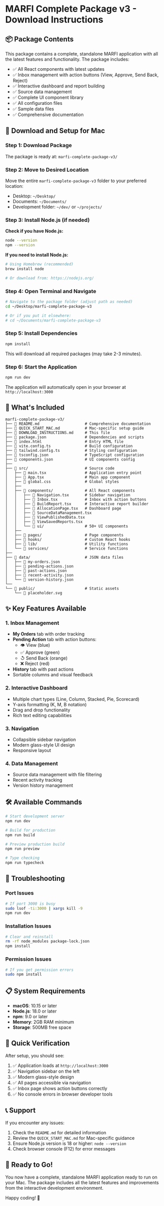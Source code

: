 # MARFI Complete Package v3 - Download Instructions

## 📦 Package Contents

This package contains a complete, standalone MARFI application with all the latest features and functionality. The package includes:

- ✅ All React components with latest updates
- ✅ Inbox management with action buttons (View, Approve, Send Back, Reject)
- ✅ Interactive dashboard and report building
- ✅ Source data management
- ✅ Complete UI component library
- ✅ All configuration files
- ✅ Sample data files
- ✅ Comprehensive documentation

## 🚀 Download and Setup for Mac

### Step 1: Download Package
The package is ready at: `marfi-complete-package-v3/`

### Step 2: Move to Desired Location
Move the entire `marfi-complete-package-v3` folder to your preferred location:
- Desktop: `~/Desktop/`
- Documents: `~/Documents/`
- Development folder: `~/dev/` or `~/projects/`

### Step 3: Install Node.js (if needed)
**Check if you have Node.js:**
```bash
node --version
npm --version
```

**If you need to install Node.js:**
```bash
# Using Homebrew (recommended)
brew install node

# Or download from: https://nodejs.org/
```

### Step 4: Open Terminal and Navigate
```bash
# Navigate to the package folder (adjust path as needed)
cd ~/Desktop/marfi-complete-package-v3

# Or if you put it elsewhere:
# cd ~/Documents/marfi-complete-package-v3
```

### Step 5: Install Dependencies
```bash
npm install
```
This will download all required packages (may take 2-3 minutes).

### Step 6: Start the Application
```bash
npm run dev
```

The application will automatically open in your browser at `http://localhost:3000`

## 📁 What's Included

```
marfi-complete-package-v3/
├── 📄 README.md                    # Comprehensive documentation
├── 📄 QUICK_START_MAC.md           # Mac-specific setup guide
├── 📄 DOWNLOAD_INSTRUCTIONS.md     # This file
├── 📄 package.json                 # Dependencies and scripts
├── 📄 index.html                   # Entry HTML file
├── 📄 vite.config.ts               # Build configuration
├── 📄 tailwind.config.ts           # Styling configuration
├── 📄 tsconfig.json                # TypeScript configuration
├── 📄 components.json              # UI components config
├── 
├── 📂 src/                         # Source code
│   ├── 📄 main.tsx                 # Application entry point
│   ├── 📄 App.tsx                  # Main app component
│   ├── 📄 global.css               # Global styles
│   ├── 
│   ├── 📂 components/              # All React components
│   │   ├── 📄 Navigation.tsx       # Sidebar navigation
│   │   ├── 📄 Inbox.tsx            # Inbox with action buttons
│   │   ├── 📄 BuildReport.tsx      # Interactive report builder
│   │   ├── 📄 AllocationPage.tsx   # Dashboard page
│   │   ├── 📄 SourceDataManagement.tsx
│   │   ├── 📄 ViewPublishedData.tsx
│   │   ├── 📄 ViewSavedReports.tsx
│   │   └── 📂 ui/                  # 50+ UI components
│   ├── 
│   ├── 📂 pages/                   # Page components
│   ├── 📂 hooks/                   # Custom React hooks
│   ├── 📂 lib/                     # Utility functions
│   └── 📂 services/                # Service functions
├── 
├── 📂 data/                        # JSON data files
│   ├── 📄 my-orders.json
│   ├── 📄 pending-actions.json
│   ├── 📄 past-actions.json
│   ├── 📄 recent-activity.json
│   └── 📄 version-history.json
└── 
└── 📂 public/                      # Static assets
    └── 📄 placeholder.svg
```

## ✨ Key Features Available

### 1. Inbox Management
- **My Orders** tab with order tracking
- **Pending Action** tab with action buttons:
  - 👁️ View (blue)
  - ✅ Approve (green) 
  - ↺ Send Back (orange)
  - ❌ Reject (red)
- **History** tab with past actions
- Sortable columns and visual feedback

### 2. Interactive Dashboard
- Multiple chart types (Line, Column, Stacked, Pie, Scorecard)
- Y-axis formatting (K, M, B notation)
- Drag and drop functionality
- Rich text editing capabilities

### 3. Navigation
- Collapsible sidebar navigation
- Modern glass-style UI design
- Responsive layout

### 4. Data Management
- Source data management with file filtering
- Recent activity tracking
- Version history management

## 🛠️ Available Commands

```bash
# Start development server
npm run dev

# Build for production
npm run build

# Preview production build
npm run preview

# Type checking
npm run typecheck
```

## 🔧 Troubleshooting

### Port Issues
```bash
# If port 3000 is busy
sudo lsof -ti:3000 | xargs kill -9
npm run dev
```

### Installation Issues
```bash
# Clear and reinstall
rm -rf node_modules package-lock.json
npm install
```

### Permission Issues
```bash
# If you get permission errors
sudo npm install
```

## 📋 System Requirements

- **macOS**: 10.15 or later
- **Node.js**: 18.0 or later
- **npm**: 9.0 or later
- **Memory**: 2GB RAM minimum
- **Storage**: 500MB free space

## 🎯 Quick Verification

After setup, you should see:
1. ✅ Application loads at `http://localhost:3000`
2. ✅ Navigation sidebar on the left
3. ✅ Modern glass-style design
4. ✅ All pages accessible via navigation
5. ✅ Inbox page shows action buttons correctly
6. ✅ No console errors in browser developer tools

## 📞 Support

If you encounter any issues:
1. Check the `README.md` for detailed information
2. Review the `QUICK_START_MAC.md` for Mac-specific guidance
3. Ensure Node.js version is 18 or higher: `node --version`
4. Check browser console (F12) for error messages

## 🏁 Ready to Go!

You now have a complete, standalone MARFI application ready to run on your Mac. The package includes all the latest features and improvements from the interactive development environment.

Happy coding! 🚀
